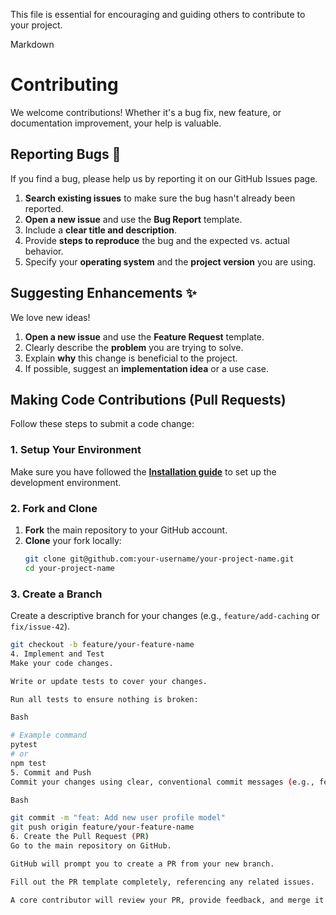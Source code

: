 This file is essential for encouraging and guiding others to contribute to your project.

Markdown

# Contributing

We welcome contributions! Whether it's a bug fix, new feature, or documentation improvement, your help is valuable.

## Reporting Bugs 🐛

If you find a bug, please help us by reporting it on our GitHub Issues page.

1.  **Search existing issues** to make sure the bug hasn't already been reported.
2.  **Open a new issue** and use the **Bug Report** template.
3.  Include a **clear title and description**.
4.  Provide **steps to reproduce** the bug and the expected vs. actual behavior.
5.  Specify your **operating system** and the **project version** you are using.

## Suggesting Enhancements ✨

We love new ideas!

1.  **Open a new issue** and use the **Feature Request** template.
2.  Clearly describe the **problem** you are trying to solve.
3.  Explain **why** this change is beneficial to the project.
4.  If possible, suggest an **implementation idea** or a use case.

## Making Code Contributions (Pull Requests)

Follow these steps to submit a code change:

### 1. Setup Your Environment

Make sure you have followed the **[Installation guide](../getting-started/installation.md)** to set up the development environment.

### 2. Fork and Clone

1.  **Fork** the main repository to your GitHub account.
2.  **Clone** your fork locally:
    ```bash
    git clone git@github.com:your-username/your-project-name.git
    cd your-project-name
    ```

### 3. Create a Branch

Create a descriptive branch for your changes (e.g., `feature/add-caching` or `fix/issue-42`).

```bash
git checkout -b feature/your-feature-name
4. Implement and Test
Make your code changes.

Write or update tests to cover your changes.

Run all tests to ensure nothing is broken:

Bash

# Example command
pytest
# or
npm test
5. Commit and Push
Commit your changes using clear, conventional commit messages (e.g., feat: Add user login endpoint).

Bash

git commit -m "feat: Add new user profile model"
git push origin feature/your-feature-name
6. Create the Pull Request (PR)
Go to the main repository on GitHub.

GitHub will prompt you to create a PR from your new branch.

Fill out the PR template completely, referencing any related issues.

A core contributor will review your PR, provide feedback, and merge it when ready!

